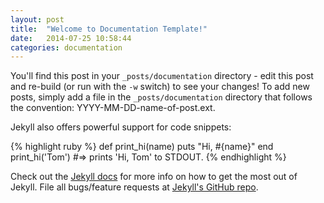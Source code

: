 ```yaml
---
layout: post
title:  "Welcome to Documentation Template!"
date:   2014-07-25 10:58:44
categories: documentation
---
```


You'll find this post in your `_posts/documentation` directory - edit this post and re-build (or run with the `-w` switch) to see your changes!
To add new posts, simply add a file in the `_posts/documentation` directory that follows the convention: YYYY-MM-DD-name-of-post.ext.

Jekyll also offers powerful support for code snippets:

{% highlight ruby %}
def print_hi(name)
  puts "Hi, #{name}"
end
print_hi('Tom')
#=> prints 'Hi, Tom' to STDOUT.
{% endhighlight %}

Check out the [Jekyll docs][jekyll] for more info on how to get the most out of Jekyll. File all bugs/feature requests at [Jekyll's GitHub repo][jekyll-gh].

[jekyll-gh]: https://github.com/jekyll/jekyll
[jekyll]:    http://jekyllrb.com
